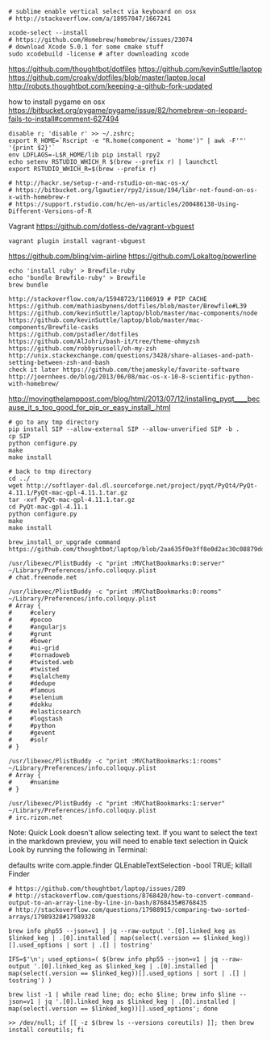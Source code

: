 ```
# sublime enable vertical select via keyboard on osx
# http://stackoverflow.com/a/18957047/1667241
```

```
xcode-select --install
# https://github.com/Homebrew/homebrew/issues/23074
# download Xcode 5.0.1 for some cmake stuff
sudo xcodebuild -license # after downloading xcode
```

https://github.com/thoughtbot/dotfiles
https://github.com/kevinSuttle/laptop
https://github.com/croaky/dotfiles/blob/master/laptop.local
http://robots.thoughtbot.com/keeping-a-github-fork-updated

how to install pygame on osx
https://bitbucket.org/pygame/pygame/issue/82/homebrew-on-leopard-fails-to-install#comment-627494

```
disable r; 'disable r' >> ~/.zshrc;
export R_HOME=`Rscript -e "R.home(component = 'home')" | awk -F'"' '{print $2}'`
env LDFLAGS=-L$R_HOME/lib pip install rpy2
echo setenv RSTUDIO_WHICH_R $(brew --prefix r) | launchctl
export RSTUDIO_WHICH_R=$(brew --prefix r)

# http://hackr.se/setup-r-and-rstudio-on-mac-os-x/
# https://bitbucket.org/lgautier/rpy2/issue/194/libr-not-found-on-os-x-with-homebrew-r
# https://support.rstudio.com/hc/en-us/articles/200486138-Using-Different-Versions-of-R
```

Vagrant https://github.com/dotless-de/vagrant-vbguest
```
vagrant plugin install vagrant-vbguest
```

https://github.com/bling/vim-airline
https://github.com/Lokaltog/powerline

```
echo 'install ruby' > Brewfile-ruby
echo 'bundle Brewfile-ruby' > Brewfile
brew bundle
```

```
http://stackoverflow.com/a/15948723/1106919 # PIP CACHE
https://github.com/mathiasbynens/dotfiles/blob/master/Brewfile#L39
https://github.com/kevinSuttle/laptop/blob/master/mac-components/node
https://github.com/kevinSuttle/laptop/blob/master/mac-components/Brewfile-casks
https://github.com/pstadler/dotfiles
https://github.com/AlJohri/bash-it/tree/theme-ohmyzsh
https://github.com/robbyrussell/oh-my-zsh
http://unix.stackexchange.com/questions/3428/share-aliases-and-path-setting-between-zsh-and-bash
check it later https://github.com/thejameskyle/favorite-software
http://joernhees.de/blog/2013/06/08/mac-os-x-10-8-scientific-python-with-homebrew/
```

http://movingthelamppost.com/blog/html/2013/07/12/installing_pyqt____because_it_s_too_good_for_pip_or_easy_install_.html
```
# go to any tmp directory 
pip install SIP --allow-external SIP --allow-unverified SIP -b .
cp SIP
python configure.py
make
make install

# back to tmp directory
cd ../
wget http://softlayer-dal.dl.sourceforge.net/project/pyqt/PyQt4/PyQt-4.11.1/PyQt-mac-gpl-4.11.1.tar.gz
tar -xvf PyQt-mac-gpl-4.11.1.tar.gz
cd PyQt-mac-gpl-4.11.1
python configure.py
make
make install
```

```
brew_install_or_upgrade command
https://github.com/thoughtbot/laptop/blob/2aa635f0e3ff8e0d2ac30c08879ddec641e86b5d/mac
```

```
/usr/libexec/PlistBuddy -c "print :MVChatBookmarks:0:server" ~/Library/Preferences/info.colloquy.plist
# chat.freenode.net

/usr/libexec/PlistBuddy -c "print :MVChatBookmarks:0:rooms" ~/Library/Preferences/info.colloquy.plist
# Array {
#     #celery
#     #pocoo
#     #angularjs
#     #grunt
#     #bower
#     #ui-grid
#     #tornadoweb
#     #twisted.web
#     #twisted
#     #sqlalchemy
#     #dedupe
#     #famous
#     #selenium
#     #dokku
#     #elasticsearch
#     #logstash
#     #python
#     #gevent
#     #solr
# }

/usr/libexec/PlistBuddy -c "print :MVChatBookmarks:1:rooms" ~/Library/Preferences/info.colloquy.plist
# Array {
#     #nuanime
# }

/usr/libexec/PlistBuddy -c "print :MVChatBookmarks:1:server" ~/Library/Preferences/info.colloquy.plist
# irc.rizon.net
```

Note: Quick Look doesn't allow selecting text. If you want to select the text in the markdown preview, you will need to enable text selection in Quick Look by running the following in Terminal:

defaults write com.apple.finder QLEnableTextSelection -bool TRUE; killall Finder

```
# https://github.com/thoughtbot/laptop/issues/289
# http://stackoverflow.com/questions/8768420/how-to-convert-command-output-to-an-array-line-by-line-in-bash/8768435#8768435
# http://stackoverflow.com/questions/17988915/comparing-two-sorted-arrays/17989328#17989328

brew info php55 --json=v1 | jq --raw-output '.[0].linked_keg as $linked_keg | .[0].installed | map(select(.version == $linked_keg))[].used_options | sort | .[] | tostring'

IFS=$'\n'; used_options=( $(brew info php55 --json=v1 | jq --raw-output '.[0].linked_keg as $linked_keg | .[0].installed | map(select(.version == $linked_keg))[].used_options | sort | .[] | tostring') )

brew list -1 | while read line; do; echo $line; brew info $line --json=v1 | jq '.[0].linked_keg as $linked_keg | .[0].installed | map(select(.version == $linked_keg))[].used_options'; done

>> /dev/null; if [[ -z $(brew ls --versions coreutils) ]]; then brew install coreutils; fi

```
